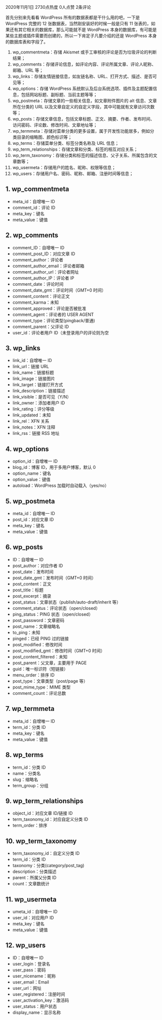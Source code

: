 

2020年11月1日 2730点热度 0人点赞 2条评论

首先分别来先看看 WordPress 所有的数据表都是干什么用的吧，一下是 WordPress 完整的 12 张数据表，当然刚安装好的时候一般是只有 11 张表的，如果还有其它相关的数据库，那么可能就不是 WordPress 本身的数据库，有可能是某些主题或插件需要而创建的，所以一下肯定子凡要介绍的还是 WordPress 本身的数据库表和字段了。

1.  wp_commentmeta：存储 Akismet 或手工审核的评论是否为垃圾评论的判断结果；
2.  wp_comments：存储评论信息，如评论内容、评论所属文章、评论人昵称、邮箱、URL 等；
3.  wp_links：存储友情链接信息，如友链名称、URL、打开方式、描述、是否可见等；
4.  wp_options：存储 WordPress 系统默认及后台系统选项、插件及主题配置信息，包括网站标题、副标题、当前主题等等；
5.  wp_postmeta：存储文章的一些相关信息，如文章附件图片的 alt 信息、文章所在分类的 URL 以及文章自定义的自定义字段，其中可能就有文章访问次数等；
6.  wp_posts：存储文章信息，包括文章标题、正文、摘要、作者、发布时间、访问密码、评论数、修改时间、文章地址等；
7.  wp_termmeta：存储对菜单分类的更多设置，属于开发性功能居多，例如分类目录的缩略图、颜色标识等；
8.  wp_terms：存储菜单分类、标签分类名称及 URL 信息；
9.  wp_term_relationships：存储文章和分类、标签的相互对应关系；
10.  wp_term_taxonomy：存储分类和标签的描述信息、父子关系、所属包含的文章数等；
11.  wp_usermeta：存储用户的姓名、昵称、权限等信息；
12.  wp_users：存储用户名、密码、昵称、邮箱、注册时间等信息；

## 1. wp_commentmeta

-   meta_id：自增唯一 ID
-   comment_id：评论 ID
-   meta_key：键名
-   meta_value：键值

## 2. wp_comments

-   comment_ID：自增唯一 ID
-   comment_post_ID：对应文章 ID
-   comment_author：评论者
-   comment_author_email：评论者邮箱
-   comment_author_url：评论者网址
-   comment_author_IP：评论者 IP
-   comment_date：评论时间
-   comment_date_gmt：评论时间（GMT+0 时间）
-   comment_content：评论正文
-   comment_karma：未知
-   comment_approved：评论是否被批准
-   comment_agent：评论者的 USER AGENT
-   comment_type：评论类型(pingback/普通)
-   comment_parent：父评论 ID
-   user_id：评论者用户 ID（未登录用户的评论则为空

## 3. wp_links

-   link_id：自增唯一 ID
-   link_url：链接 URL
-   link_name：链接标题
-   link_image：链接图片
-   link_target：链接打开方式
-   link_description：链接描述
-   link_visible：是否可见（Y/N）
-   link_owner：添加者用户 ID
-   link_rating：评分等级
-   link_updated：未知
-   link_rel：XFN 关系
-   link_notes：XFN 注释
-   link_rss：链接 RSS 地址

## 4. wp_options

-   option_id：自增唯一 ID
-   blog_id：博客 ID，用于多用户博客，默认 0
-   option_name：键名
-   option_value：键值
-   autoload：WordPress 加载时自动载入（yes/no）

## 5. wp_postmeta

-   meta_id：自增唯一 ID
-   post_id：对应文章 ID
-   meta_key：键名
-   meta_value：键值

## 6. wp_posts

-   ID：自增唯一 ID
-   post_author：对应作者 ID
-   post_date：发布时间
-   post_date_gmt：发布时间（GMT+0 时间）
-   post_content：正文
-   post_title：标题
-   post_excerpt：摘录
-   post_status：文章状态（publish/auto-draft/inherit 等）
-   comment_status：评论状态（open/closed）
-   ping_status：PING 状态（open/closed）
-   post_password：文章密码
-   post_name：文章缩略名
-   to_ping：未知
-   pinged：已经 PING 过的链接
-   post_modified：修改时间
-   post_modified_gmt：修改时间（GMT+0 时间）
-   post_content_filtered：未知
-   post_parent：父文章，主要用于 PAGE
-   guid：唯一标识符（短链接）
-   menu_order：排序 ID
-   post_type：文章类型（post/page 等）
-   post_mime_type：MIME 类型
-   comment_count：评论总数

## 7. wp_termmeta

-   meta_id：自增唯一 ID
-   term_id：分类 ID
-   meta_key：键名
-   meta_value：键值

## 8. wp_terms

-   term_id：分类 ID
-   name：分类名
-   slug：缩略名
-   term_group：分组

## 9. wp_term_relationships

-   object_id：对应文章 ID/链接 ID
-   term_taxonomy_id：对应自定义分类 ID
-   term_order：排序

## 10. wp_term_taxonomy

-   term_taxonomy_id：自定义分类 ID
-   term_id：分类 ID
-   taxonomy：分类(category/post_tag)
-   description：分类描述
-   parent：所属父分类 ID
-   count：文章数统计

## 11. wp_usermeta

-   umeta_id：自增唯一 ID
-   user_id：对应用户 ID
-   meta_key：键名
-   meta_value：键值

## 12. wp_users

-   ID：自增唯一 ID
-   user_login：登录名
-   user_pass：密码
-   user_nicename：昵称
-   user_email：Email
-   user_url：网址
-   user_registered：注册时间
-   user_activation_key：激活码
-   user_status：用户状态
-   display_name：显示名称